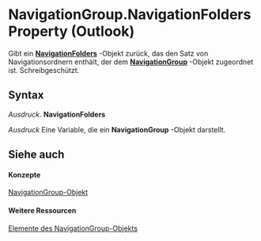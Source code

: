 
# NavigationGroup.NavigationFolders Property (Outlook)

Gibt ein  **[NavigationFolders](ecff93b8-0c3f-5f31-5b61-c46d2622d2af.md)** -Objekt zurück, das den Satz von Navigationsordnern enthält, der dem **[NavigationGroup](a96eb2b1-af1f-71b2-6a0b-dcb5078beb1f.md)** -Objekt zugeordnet ist. Schreibgeschützt.


## Syntax

 _Ausdruck_. **NavigationFolders**

 _Ausdruck_ Eine Variable, die ein **NavigationGroup** -Objekt darstellt.


## Siehe auch


#### Konzepte


[NavigationGroup-Objekt](a96eb2b1-af1f-71b2-6a0b-dcb5078beb1f.md)
#### Weitere Ressourcen


[Elemente des NavigationGroup-Objekts](http://msdn.microsoft.com/library/0383772b-68d6-aaa3-564f-bf15c28fa9f7%28Office.15%29.aspx)